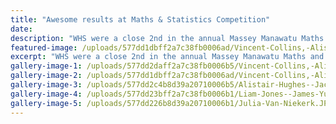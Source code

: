 ```yaml
---
title: "Awesome results at Maths & Statistics Competition"
date: 
description: "WHS were a close 2nd in the annual Massey Manawatu Maths and Statistics (M3S) Competition held in Palmerston North on Thursday 30 June..."
featured-image: /uploads/577dd1dbff2a7c38fb0006ad/Vincent-Collins,-Alistair-Hughes--Jackie-Hazelhurt-standing.JPG
excerpt: "WHS were a close 2nd in the annual Massey Manawatu Maths and Statistics (M3S) Competition held in Palmerston North on Thursday 30 June..."
gallery-image-1: /uploads/577dd2daff2a7c38fb0006b5/Vincent-Collins,-Alistair-Hughes--Jackie-Hazelhurt-all-sitting.JPG
gallery-image-2: /uploads/577dd1dbff2a7c38fb0006ad/Vincent-Collins,-Alistair-Hughes--Jackie-Hazelhurt-standing.JPG
gallery-image-3: /uploads/577dd2c4b8d39a20710006b5/Alistair-Hughes--Jackie-Hazelhurst.JPG
gallery-image-4: /uploads/577dd23bff2a7c38fb0006b1/Liam-Jones--James-Yu.JPG
gallery-image-5: /uploads/577dd226b8d39a20710006b1/Julia-Van-Niekerk.JPG
---
```

